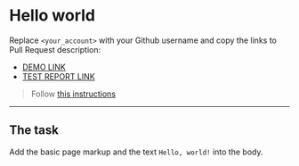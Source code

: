 # Hello world
Replace `<your_account>` with your Github username and copy the links to Pull Request description:
- [DEMO LINK](https://sazonnastya.github.io/layout_hello-world/)
- [TEST REPORT LINK](https://sazonnastya.github.io/layout_hello-world/report/html_report/)

> Follow [this instructions](https://mate-academy.github.io/layout_task-guideline/#how-to-solve-the-layout-tasks-on-github)
___

## The task 
Add the basic page markup and the text `Hello, world!` into the body.
